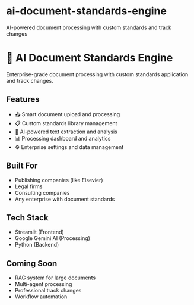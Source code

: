 # ai-document-standards-engine
AI-powered document processing with custom standards and track changes
# 📄 AI Document Standards Engine

Enterprise-grade document processing with custom standards application and track changes.

## Features
- 📤 Smart document upload and processing
- 📋 Custom standards library management
- 🤖 AI-powered text extraction and analysis
- 📊 Processing dashboard and analytics
- ⚙️ Enterprise settings and data management

## Built For
- Publishing companies (like Elsevier)
- Legal firms
- Consulting companies
- Any enterprise with document standards

## Tech Stack
- Streamlit (Frontend)
- Google Gemini AI (Processing)
- Python (Backend)

## Coming Soon
- RAG system for large documents
- Multi-agent processing
- Professional track changes
- Workflow automation
